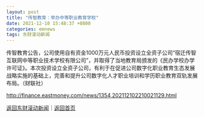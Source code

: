 ```yaml
---
layout: post
title: "传智教育：举办中等职业教育学校"
date: 2021-12-10 15:48:37 +0800
categories: emnews
tags: 东财滚动新闻
---
```


传智教育公告，公司使用自有资金1000万元人民币投资设立全资子公司“宿迁传智互联网中等职业技术学校有限公司”，并取得了当地教育局颁发的《民办学校办学许可证》。本次投资设立全资子公司，有利于在促进公司数字化职业教育生态发展战略实施的基础上，完善和提升公司数字化人才职业培训和学历职业教育双轨发展布局。（财联社）

<http://finance.eastmoney.com/news/1354,202112102210021129.html>

[返回东财滚动新闻](//finews.withounder.com/emnews/)｜[返回首页](//finews.withounder.com/)